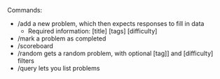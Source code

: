 Commands:
* /add a new problem, which then expects responses to fill in data
  * Required information: <URL> \[title\] \[tags\] \[difficulty\]
* /mark a problem as completed
* /scoreboard
* /random gets a random problem, with optional \[tag]\] and \[difficulty\] filters
* /query lets you list problems
